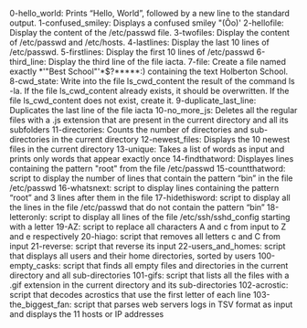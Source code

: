 
0-hello_world: Prints “Hello, World”, followed by a new line to the standard output.
1-confused_smiley: Displays a confused smiley "(Ôo)'
2-hellofile: Display the content of the /etc/passwd file.
3-twofiles: Display the content of /etc/passwd and /etc/hosts.
4-lastlines: Display the last 10 lines of /etc/passwd.
5-firstlines: Display the first 10 lines of /etc/passwd
6-third_line: Display the third line of the file iacta.
7-file: Create a file named exactly *\'"Best School"'\*$?*****:) containing the text Holberton School.
8-cwd_state: Write into the file ls_cwd_content the result of the command ls -la. If the file ls_cwd_content already exists, it should be overwritten. If the file ls_cwd_content does not exist, create it.
9-duplicate_last_line: Duplicates the last line of the file iacta
10-no_more_js: Deletes all the regular files with a .js extension that are present in the current directory and all its subfolders
11-directories: Counts the number of directories and sub-directories in the current directory
12-newest_files: Displays the 10 newest files in the current directory
13-unique: Takes a list of words as input and prints only words that appear exactly once
14-findthatword: Displayes lines containing the pattern "root" from the file /etc/passwd
15-countthatword: script to display the number of lines that contain the pattern “bin” in the file /etc/passwd
16-whatsnext: script to display lines containing the pattern “root” and 3 lines after them in the file
17-hidethisword: script to display all the lines in the file /etc/passwd that do not contain the pattern “bin”
18-letteronly: script to display all lines of the file /etc/ssh/sshd_config starting with a letter
19-AZ: script to replace all characters A and c from input to Z and e respectively
20-hiago: script that removes all letters c and C from input
21-reverse: script that reverse its input
22-users_and_homes: script that displays all users and their home directories, sorted by users
100-empty_casks: script that finds all empty files and directories in the current directory and all sub-directories
101-gifs: script that lists all the files with a .gif extension in the current directory and its sub-directories
102-acrostic: script that decodes acrostics that use the first letter of each line
103-the_biggest_fan: script that parses web servers logs in TSV format as input and displays the 11 hosts or IP addresses
